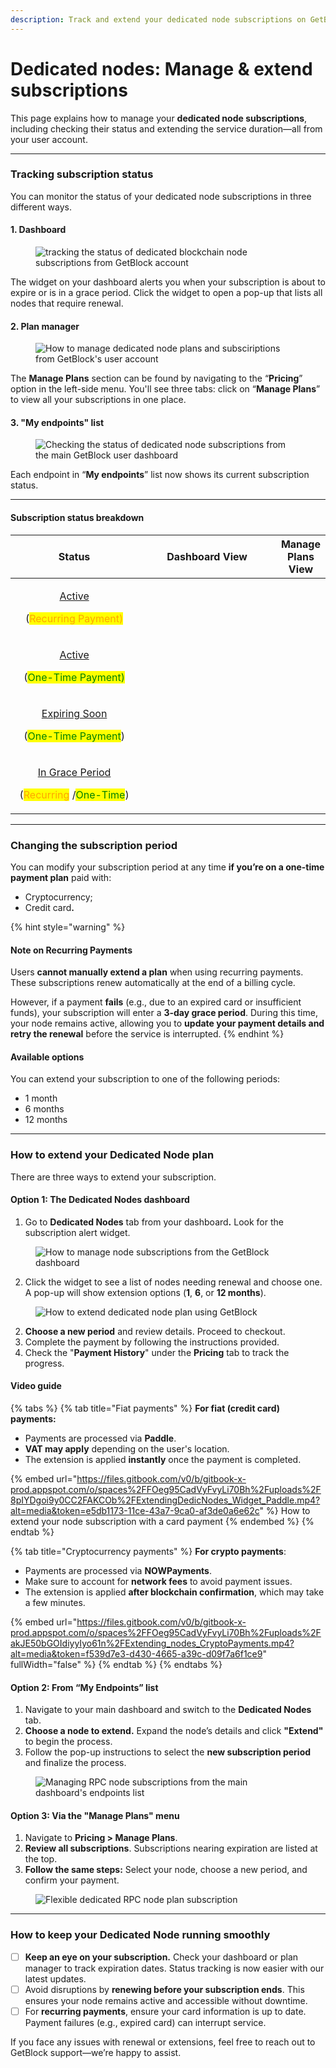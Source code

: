 ```yaml
---
description: Track and extend your dedicated node subscriptions on GetBlock.
---
```


# Dedicated nodes: Manage & extend subscriptions

This page explains how to manage your **dedicated node subscriptions**, including checking their status and extending the service duration—all from your user account.

***

### Tracking subscription status

You can monitor the status of your dedicated node subscriptions in three different ways.

#### 1. Dashboard&#x20;

<figure><img src="../../.gitbook/assets/dedicated nodes widget.svg" alt="tracking the status of dedicated blockchain node subscriptions from GetBlock account"><figcaption></figcaption></figure>

The widget on your dashboard alerts you when your subscription is about to expire or is in a grace period. Click the widget to open a pop-up that lists all nodes that require renewal.

#### 2. Plan manager

<figure><img src="../../.gitbook/assets/extend_manage_plans.svg" alt="How to manage dedicated node plans and subsciriptions from GetBlock&#x27;s user account"><figcaption></figcaption></figure>

The **Manage Plans** section can be found by navigating to the “**Pricing**” option in the left-side menu. You'll see three tabs: click on “**Manage Plans**” to view all your subscriptions in one place.

#### 3. "My endpoints" list

<figure><img src="../../.gitbook/assets/extend_endpoint_list.svg" alt="Checking the status of dedicated node subscriptions from the main GetBlock user dashboard"><figcaption></figcaption></figure>

Each endpoint in “**My endpoints**” list now shows its current subscription status.

***

#### Subscription status breakdown&#x20;

<table><thead><tr><th width="201.48828125" align="center">Status</th><th width="219.43359375" align="center">Dashboard View</th><th align="center" valign="middle">Manage Plans View</th></tr></thead><tbody><tr><td align="center"><p><a data-footnote-ref href="#user-content-fn-1">Active </a></p><p>(<mark style="color:orange;">Recurring Payment)</mark></p></td><td align="center"><img src="../../.gitbook/assets/Status_1 (1).svg" alt=""></td><td align="center" valign="middle"><img src="../../.gitbook/assets/Status_1(MP) (1).svg" alt=""></td></tr><tr><td align="center"><p><a data-footnote-ref href="#user-content-fn-2">Active </a></p><p>(<mark style="color:green;">One-Time Payment)</mark></p></td><td align="center"><img src="../../.gitbook/assets/Status_2 (1).svg" alt=""></td><td align="center" valign="middle"><img src="../../.gitbook/assets/Status_2(MP).svg" alt=""></td></tr><tr><td align="center"><p><a data-footnote-ref href="#user-content-fn-3">Expiring Soon </a></p><p>(<mark style="color:green;">One-Time Payment</mark>) </p></td><td align="center"><img src="../../.gitbook/assets/Status_3.svg" alt=""></td><td align="center" valign="middle"><img src="../../.gitbook/assets/Status_3(MP).svg" alt=""></td></tr><tr><td align="center"><p><a data-footnote-ref href="#user-content-fn-4">In Grace Period </a></p><p>(<mark style="color:orange;">Recurring</mark> /<mark style="color:green;">One-Time</mark>)</p></td><td align="center"><img src="../../.gitbook/assets/Status_4.svg" alt=""></td><td align="center" valign="middle"><img src="../../.gitbook/assets/Status_4(MP).svg" alt=""></td></tr></tbody></table>

***

### Changing the subscription period

You can modify your subscription period at any time **if you’re on a one-time payment plan** paid with:

* Cryptocurrency;
* Credit car&#x64;**.**&#x20;

{% hint style="warning" %}
#### Note on Recurring Payments

Users **cannot manually extend a plan** when using recurring payments. These subscriptions renew automatically at the end of a billing cycle.

However, if a payment **fails** (e.g., due to an expired card or insufficient funds), your subscription will enter a **3-day grace period**. During this time, your node remains active, allowing you to **update your payment details and retry the renewal** before the service is interrupted.
{% endhint %}

#### Available options

You can extend your subscription to one of the following periods:

* 1 month
* 6 months
* 12 months

***

### How to extend your Dedicated Node plan

There are three ways to extend your subscription.

#### Option 1: The Dedicated Nodes dashboard

1. Go to **Dedicated Nodes** tab from your dashboar&#x64;**.** Look for the subscription alert widget.

<figure><img src="../../.gitbook/assets/widget (dedicated nodes) 1.svg" alt="How to manage node subscriptions from the GetBlock dashboard"><figcaption></figcaption></figure>

2. Click the widget to see a list of nodes needing renewal and choose one. A pop-up will show extension options (**1**, **6**, or **12 months**).

<figure><img src="../../.gitbook/assets/extend_popup.svg" alt="How to extend dedicated node plan using GetBlock"><figcaption></figcaption></figure>

2. **Choose a new period** and review details. Proceed to checkout.&#x20;
3. Complete the payment by following the instructions provided.
4. Check the "**Payment History**" under the **Pricing** tab to track the progress.

#### Video guide

{% tabs %}
{% tab title="Fiat payments" %}
**For fiat (credit card) payments:**

* Payments are processed via **Paddle**.
* **VAT may apply** depending on the user's location.
* The extension is applied **instantly** once the payment is completed.



{% embed url="https://files.gitbook.com/v0/b/gitbook-x-prod.appspot.com/o/spaces%2FFOeg95CadVyFvyLi70Bh%2Fuploads%2F8pIYDgoi9y0CC2FAKCOb%2FExtendingDedicNodes_Widget_Paddle.mp4?alt=media&token=e5db1173-11ce-43a7-9ca0-af3de0a6e62c" %}
How to extend your node subscription with a card payment
{% endembed %}
{% endtab %}

{% tab title="Cryptocurrency payments" %}
**For crypto payments**:

* Payments are processed via **NOWPayments**.
* Make sure to account for **network fees** to avoid payment issues.
* The extension is applied **after blockchain confirmation**, which may take a few minutes.



{% embed url="https://files.gitbook.com/v0/b/gitbook-x-prod.appspot.com/o/spaces%2FFOeg95CadVyFvyLi70Bh%2Fuploads%2FakJE50bGOIdiyyIyo61n%2FExtending_nodes_CryptoPayments.mp4?alt=media&token=f539d7e3-d430-4665-a39c-d09f7a6f1ce9" fullWidth="false" %}
{% endtab %}
{% endtabs %}

#### Option 2: From “My Endpoints” list

1. Navigate to your main dashboard and switch to the **Dedicated Nodes** tab.
2. **Choose a node to extend.** Expand the node’s details and click **"Extend"** to begin the process.
3. Follow the pop-up instructions to select the **new subscription period** and finalize the process.

<figure><img src="../../.gitbook/assets/extend_endpoint_guide.svg" alt="Managing RPC node subscriptions from the main dashboard&#x27;s endpoints list"><figcaption></figcaption></figure>

#### Option 3: Via the "Manage Plans" menu

1. Navigate to **Pricing > Manage Plans**.
2. **Review all subscriptions**. Subscriptions nearing expiration are listed at the top.
3. **Follow the same steps:** Select your node, choose a new period, and confirm your payment.

<figure><img src="../../.gitbook/assets/extend_plan_manager_guide.svg" alt="Flexible dedicated RPC node plan subscription"><figcaption></figcaption></figure>

***

### How to keep your Dedicated Node running smoothly

* [ ] **Keep an eye on your subscription.** Check your dashboard or plan manager to track expiration dates. Status tracking is now easier with our latest updates.
* [ ] Avoid disruptions by **renewing before your subscription ends**. This ensures your node remains active and accessible without downtime.
* [ ] For **recurring payments**, ensure your card information is up to date. Payment failures (e.g., expired card) can interrupt service.

If you face any issues with renewal or extensions, feel free to reach out to GetBlock support—we’re happy to assist.

[^1]: Your node subscription renews automatically at the end of each billing cycle using a saved payment method.

[^2]: The node is active under a one-time payment plan and will not renew automatically. To continue using the service, you’ll need to manually extend the subscription before it expires.

[^3]: The subscription will expire soon (within 3 days). Renewal is required.

[^4]: After the subscription expires, there is a 3-day grace period where the node remains active. During this time, you can renew your subscription or resolve payment issues (update billing details).
